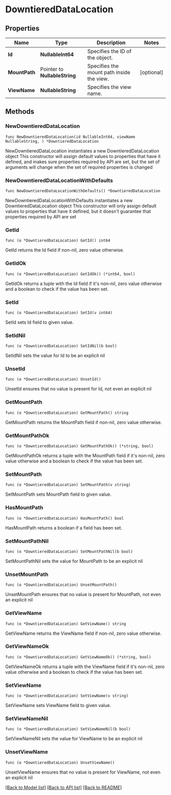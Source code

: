 # DowntieredDataLocation

## Properties

Name | Type | Description | Notes
------------ | ------------- | ------------- | -------------
**Id** | **NullableInt64** | Specifies the ID of the object. | 
**MountPath** | Pointer to **NullableString** | Specifies the mount path inside the view. | [optional] 
**ViewName** | **NullableString** | Specifies the view name. | 

## Methods

### NewDowntieredDataLocation

`func NewDowntieredDataLocation(id NullableInt64, viewName NullableString, ) *DowntieredDataLocation`

NewDowntieredDataLocation instantiates a new DowntieredDataLocation object
This constructor will assign default values to properties that have it defined,
and makes sure properties required by API are set, but the set of arguments
will change when the set of required properties is changed

### NewDowntieredDataLocationWithDefaults

`func NewDowntieredDataLocationWithDefaults() *DowntieredDataLocation`

NewDowntieredDataLocationWithDefaults instantiates a new DowntieredDataLocation object
This constructor will only assign default values to properties that have it defined,
but it doesn't guarantee that properties required by API are set

### GetId

`func (o *DowntieredDataLocation) GetId() int64`

GetId returns the Id field if non-nil, zero value otherwise.

### GetIdOk

`func (o *DowntieredDataLocation) GetIdOk() (*int64, bool)`

GetIdOk returns a tuple with the Id field if it's non-nil, zero value otherwise
and a boolean to check if the value has been set.

### SetId

`func (o *DowntieredDataLocation) SetId(v int64)`

SetId sets Id field to given value.


### SetIdNil

`func (o *DowntieredDataLocation) SetIdNil(b bool)`

 SetIdNil sets the value for Id to be an explicit nil

### UnsetId
`func (o *DowntieredDataLocation) UnsetId()`

UnsetId ensures that no value is present for Id, not even an explicit nil
### GetMountPath

`func (o *DowntieredDataLocation) GetMountPath() string`

GetMountPath returns the MountPath field if non-nil, zero value otherwise.

### GetMountPathOk

`func (o *DowntieredDataLocation) GetMountPathOk() (*string, bool)`

GetMountPathOk returns a tuple with the MountPath field if it's non-nil, zero value otherwise
and a boolean to check if the value has been set.

### SetMountPath

`func (o *DowntieredDataLocation) SetMountPath(v string)`

SetMountPath sets MountPath field to given value.

### HasMountPath

`func (o *DowntieredDataLocation) HasMountPath() bool`

HasMountPath returns a boolean if a field has been set.

### SetMountPathNil

`func (o *DowntieredDataLocation) SetMountPathNil(b bool)`

 SetMountPathNil sets the value for MountPath to be an explicit nil

### UnsetMountPath
`func (o *DowntieredDataLocation) UnsetMountPath()`

UnsetMountPath ensures that no value is present for MountPath, not even an explicit nil
### GetViewName

`func (o *DowntieredDataLocation) GetViewName() string`

GetViewName returns the ViewName field if non-nil, zero value otherwise.

### GetViewNameOk

`func (o *DowntieredDataLocation) GetViewNameOk() (*string, bool)`

GetViewNameOk returns a tuple with the ViewName field if it's non-nil, zero value otherwise
and a boolean to check if the value has been set.

### SetViewName

`func (o *DowntieredDataLocation) SetViewName(v string)`

SetViewName sets ViewName field to given value.


### SetViewNameNil

`func (o *DowntieredDataLocation) SetViewNameNil(b bool)`

 SetViewNameNil sets the value for ViewName to be an explicit nil

### UnsetViewName
`func (o *DowntieredDataLocation) UnsetViewName()`

UnsetViewName ensures that no value is present for ViewName, not even an explicit nil

[[Back to Model list]](../README.md#documentation-for-models) [[Back to API list]](../README.md#documentation-for-api-endpoints) [[Back to README]](../README.md)


